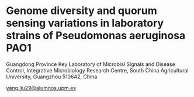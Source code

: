 # Genome diversity and quorum sensing variations in laboratory strains of Pseudomonas aeruginosa PAO1

Guangdong Province Key Laboratory of Microbial Signals and Disease Control, Integrative Microbiology Research Centre, South China Agricultural University, Guangzhou 510642, China.

yang.liu29@alumnos.upm.es

